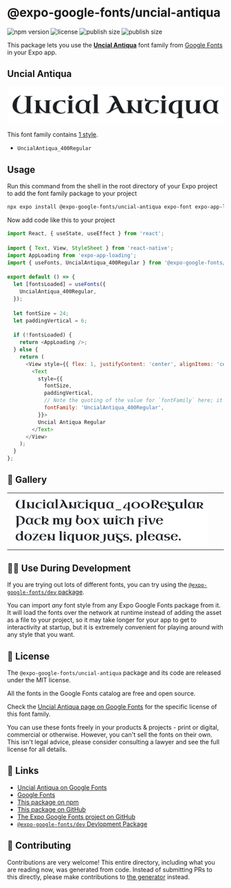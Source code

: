 # @expo-google-fonts/uncial-antiqua

![npm version](https://flat.badgen.net/npm/v/@expo-google-fonts/uncial-antiqua)
![license](https://flat.badgen.net/github/license/expo/google-fonts)
![publish size](https://flat.badgen.net/packagephobia/install/@expo-google-fonts/uncial-antiqua)
![publish size](https://flat.badgen.net/packagephobia/publish/@expo-google-fonts/uncial-antiqua)

This package lets you use the [**Uncial Antiqua**](https://fonts.google.com/specimen/Uncial+Antiqua) font family from [Google Fonts](https://fonts.google.com/) in your Expo app.

## Uncial Antiqua

![Uncial Antiqua](./font-family.png)

This font family contains [1 style](#-gallery).

- `UncialAntiqua_400Regular`

## Usage

Run this command from the shell in the root directory of your Expo project to add the font family package to your project
```sh
npx expo install @expo-google-fonts/uncial-antiqua expo-font expo-app-loading
```

Now add code like this to your project
```js
import React, { useState, useEffect } from 'react';

import { Text, View, StyleSheet } from 'react-native';
import AppLoading from 'expo-app-loading';
import { useFonts, UncialAntiqua_400Regular } from '@expo-google-fonts/uncial-antiqua';

export default () => {
  let [fontsLoaded] = useFonts({
    UncialAntiqua_400Regular,
  });

  let fontSize = 24;
  let paddingVertical = 6;

  if (!fontsLoaded) {
    return <AppLoading />;
  } else {
    return (
      <View style={{ flex: 1, justifyContent: 'center', alignItems: 'center' }}>
        <Text
          style={{
            fontSize,
            paddingVertical,
            // Note the quoting of the value for `fontFamily` here; it expects a string!
            fontFamily: 'UncialAntiqua_400Regular',
          }}>
          Uncial Antiqua Regular
        </Text>
      </View>
    );
  }
};

```

## 🔡 Gallery


||||
|-|-|-|
|![UncialAntiqua_400Regular](./UncialAntiqua_400Regular.ttf.png)||||


## 👩‍💻 Use During Development

If you are trying out lots of different fonts, you can try using the [`@expo-google-fonts/dev` package](https://github.com/expo/google-fonts/tree/master/font-packages/dev#readme).

You can import *any* font style from any Expo Google Fonts package from it. It will load the fonts
over the network at runtime instead of adding the asset as a file to your project, so it may take longer
for your app to get to interactivity at startup, but it is extremely convenient
for playing around with any style that you want.

## 📖 License

The `@expo-google-fonts/uncial-antiqua` package and its code are released under the MIT license.

All the fonts in the Google Fonts catalog are free and open source.

Check the [Uncial Antiqua page on Google Fonts](https://fonts.google.com/specimen/Uncial+Antiqua) for the specific license of this font family.

You can use these fonts freely in your products & projects - print or digital, commercial or otherwise. However, you can't sell the fonts on their own. This isn't legal advice, please consider consulting a lawyer and see the full license for all details.

## 🔗 Links

- [Uncial Antiqua on Google Fonts](https://fonts.google.com/specimen/Uncial+Antiqua)
- [Google Fonts](https://fonts.google.com/)
- [This package on npm](https://www.npmjs.com/package/@expo-google-fonts/uncial-antiqua)
- [This package on GitHub](https://github.com/expo/google-fonts/tree/master/font-packages/uncial-antiqua)
- [The Expo Google Fonts project on GitHub](https://github.com/expo/google-fonts)
- [`@expo-google-fonts/dev` Devlopment Package](https://github.com/expo/google-fonts/tree/master/font-packages/dev)

## 🤝 Contributing

Contributions are very welcome! This entire directory, including what you are reading now, was generated from code. Instead of submitting PRs to this directly, please make contributions to [the generator](https://github.com/expo/google-fonts/tree/master/packages/generator) instead.
